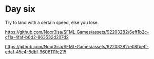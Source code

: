 # Day six

Try to land with a certain speed, else you lose.



https://github.com/Noor3isa/SFML-Games/assets/92203282/6eff1b2c-cf1a-4faf-b6d2-863532d207d2




https://github.com/Noor3isa/SFML-Games/assets/92203282/e08fbeff-edaf-45c4-8dbf-9606111fc215

